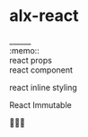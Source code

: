 <h1> alx-react</h1>
______<br>
:memo::<br>
react props<br>
react component <br>

react inline styling 

React Immutable

👩🏻‍💻